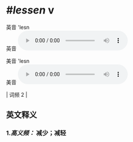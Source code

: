 # ***\#lessen*** v
英音 'lesn  
英音
<audio src="./media/lessen-B.aac" controls="controls"></audio>

美音 'lesn  
美音
<audio src="./media/lessen.aac" controls="controls"></audio>



| 词频 2 |  

英文释义
---
### 1.*高义频：* **减少；减轻**  



